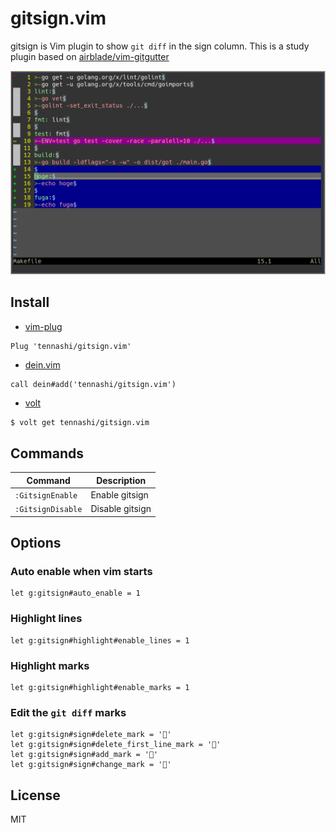 # gitsign.vim
gitsign is Vim plugin to show `git diff` in the sign column.
This is a study plugin based on [airblade/vim-gitgutter](https://github.com/airblade/vim-gitgutter)

![screenshot](./screenshot.png)

## Install
* [vim-plug](https://github.com/junegunn/vim-plug)

```vim
Plug 'tennashi/gitsign.vim'
```

* [dein.vim](https://github.com/Shougo/dein.vim)

```vim
call dein#add('tennashi/gitsign.vim')
```

* [volt](https://github.com/vim-volt/volt)

```bash
$ volt get tennashi/gitsign.vim
```

## Commands
| Command | Description |
| ------- | ----------- |
| `:GitsignEnable` | Enable gitsign |
| `:GitsignDisable` | Disable gitsign |

## Options
### Auto enable when vim starts
```vim
let g:gitsign#auto_enable = 1
```

### Highlight lines
```vim
let g:gitsign#highlight#enable_lines = 1
```

### Highlight marks
```vim
let g:gitsign#highlight#enable_marks = 1
```

### Edit the `git diff` marks
```vim
let g:gitsign#sign#delete_mark = '󿕂'
let g:gitsign#sign#delete_first_line_mark = '󿕛'
let g:gitsign#sign#add_mark = '󿕓'
let g:gitsign#sign#change_mark = '󿕓'
```

## License
MIT
